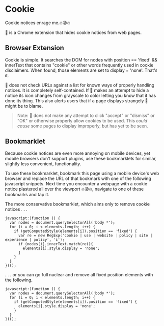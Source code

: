# Cookie
Cookie notices enrage me.:fire::rage::fire:  

:cookie: is a Chrome extension that hides cookie notices from web pages.

## Browser Extension

Cookie is simple. It searches the DOM for nodes with position == 'fixed' && innerText that contains "cookie" or other words frequently used in cookie disclaimers. When found, those elements are set to display = 'none'. That's it.

:cookie: does not check URLs against a list for known ways of properly handling notices. It is completely self-contained. If :cookie: makes an attempt to hide a notice its icon changes from grayscale to color letting you know that it has done its thing. This also alerts users that if a page displays strangely :cookie: might be to blame.

> Note: :cookie: does not make any attempt to click "accept" or "dismiss" or "OK" or otherwise properly allow cookies to be used. This *could cause* some pages to display improperly, but has yet to be seen.

## Bookmarklet

Because cookie notices are even more annoying on mobile devices, yet mobile browsers don't support plugins, use these bookmarklets for similar, slightly less convenient, functionality.

To use these bookmarklet, bookmark this page using a mobile device's web browser and replace the URL of that bookmark with one of the following javascript snippets. Next time you encounter a webpage with a cookie notice plastered all over the viewport :fire::rage::fire:, navigate to one of these bookmarks and tap it.

The more conservative bookmarklet, which aims only to remove cookie notices . . .

```
javascript:(function () {
  var nodes = document.querySelectorAll('body *');
  for (i = 0; i < elements.length; i++) {
    if (getComputedStyle(elements[i]).position == 'fixed') {
      var re = new RegExp('cookie | use | website | policy | site | experience | policy', 'i');
      if (nodes[i].innerText.match(re)){
        elements[i].style.display = 'none';
      }
    }
  }
})();
```

. . . or you can go full nuclear and remove all fixed position elements with the following.

```
javascript:(function () {
  var nodes = document.querySelectorAll('body *');
  for (i = 0; i < elements.length; i++) {
    if (getComputedStyle(elements[i]).position == 'fixed') {
      elements[i].style.display = 'none';
    }
  }
})();
```
